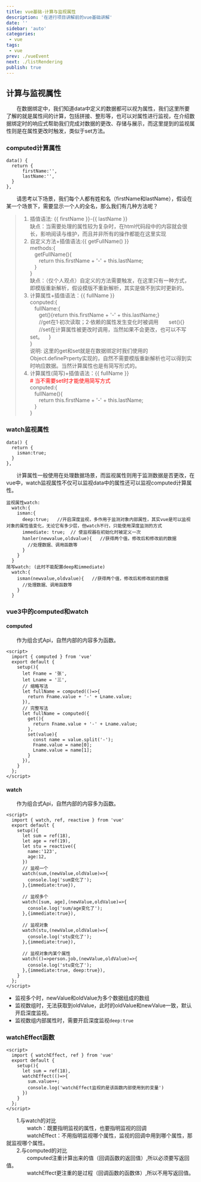 ```yaml
---
title: vue基础-计算与监视属性
description: '在进行项目讲解前的vue基础讲解'
date: ''
sidebar: 'auto'
categories: 
 - vue
tags: 
 - vue
prev: ./vueEvent
next: ./listRendering
publish: true
---
```


## 计算与监视属性
&nbsp;&nbsp;&nbsp;&nbsp;&nbsp;&nbsp;&nbsp;在数据绑定中，我们知道data中定义的数据都可以视为属性，我们这里所要了解的就是属性间的计算，包括拼接、整形等，也可以对属性进行监视，在介绍数据绑定时的响应式帮助我们完成对数据的更改、存储与展示，而这里提到的监视属性则是在属性更改时触发，类似于set方法。

### computed计算属性
```
data() {
  return {
      firstName:'',
      lastName:'',
  }
},
```
&nbsp;&nbsp;&nbsp;&nbsp;&nbsp;&nbsp;&nbsp;请思考以下场景，我们每个人都有姓和名（firstName和lastName），假设在某一个场景下，需要显示一个人的全名，那么我们有几种方法呢？
> 1. 插值语法: <span v-pre>{{ firstName }}-{{ lastName }} </span>  
> 缺点：当需要处理的属性较为复杂时，在html代码段中的内容就会很长，影响阅读与维护，而且并非所有的操作都能在这里实现  
> 2. 自定义方法+插值语法:<span v-pre>{{ getFullName() }}</span>  
>  methods:{  
>  &nbsp;&nbsp;&nbsp;getFullName(){  
>  &nbsp;&nbsp;&nbsp;&nbsp;&nbsp;&nbsp;return this.firstName + '-' + this.lastName;  
>  &nbsp;&nbsp;&nbsp;}  
>  }  
> 缺点：（仅个人观点）自定义的方法需要触发，在这里只有一种方式，即模版重新解析，假设模版不重新解析，其实是做不到实时更新的。  
> 3. 计算属性+插值语法：<span v-pre>{{ fullName }}</span>  
> conputed:{  
> &nbsp;&nbsp;&nbsp;fullName:{  
> &nbsp;&nbsp;&nbsp;&nbsp;&nbsp;&nbsp;get(){return this.firstName + '-' + this.lastName;}  
> &nbsp;&nbsp;&nbsp;&nbsp;&nbsp;&nbsp;//get在1·初次读取；2·依赖的属性发生变化时被调用
> &nbsp;&nbsp;&nbsp;&nbsp;&nbsp;&nbsp;set(){}  
> &nbsp;&nbsp;&nbsp;&nbsp;&nbsp;&nbsp;//set在计算属性被更改时调用，当然如果不会更改，也可以不写set。
> &nbsp;&nbsp;&nbsp;}  
> }  
> 说明: 这里的get和set就是在数据绑定时我们使用的Object.definePrperty实现的，自然不需要模版重新解析也可以得到实时响应数据。当然计算属性也是有简写形式的。    
> 4. 计算属性(简写)+插值语法：<span v-pre>{{ fullName }}</span>  
> <span style="color:red">\# 当不需要set时才能使用简写方式</span>    
> conputed:{  
> &nbsp;&nbsp;&nbsp;fullName(){  
> &nbsp;&nbsp;&nbsp;&nbsp;&nbsp;&nbsp;return this.firstName + '-' + this.lastName;   
> &nbsp;&nbsp;&nbsp;}  
> }  

### watch监视属性
```
data() {
  return {
    isman:true;
  }
},
```
&nbsp;&nbsp;&nbsp;&nbsp;&nbsp;&nbsp;&nbsp;计算属性一般使用在处理数据场景，而监视属性则用于监测数据是否更改，在vue中，watch监视属性不仅可以监视data中的属性还可以监视computed计算属性。
```
监视属性watch:
  watch:{
    isman:{
      deep:true;   //开启深度监视，多作用于监测对象内部属性，其实vue是可以监视对象的属性值变化，无论它有多少层，但watch不行，只能使用深度监测的方式
      immediate: true;  // 使监视器在初始化时被定义一次
      hanler(newvalue,oldvalue){   //获得两个值，修改后和修改前的数据
        //处理数据、调用函数等
      }
    }
  }
简写watch: (此时不能配置deep和immediate)
  watch:{
    isman(newvalue,oldvalue){   //获得两个值，修改后和修改前的数据
      //处理数据、调用函数等
    }
  }
```

### vue3中的computed和watch

#### computed
&nbsp;&nbsp;&nbsp;&nbsp;&nbsp;&nbsp;&nbsp;作为组合式Api，自然内部的内容多为函数。
```
<script>   
  import { computed } from 'vue'
  export default {
    setup(){
      let Fname = '张',
      let Lname = '三',
      // 缩略写法  
      let fullName = computed(()=>{
        return Fname.value + '-' + Lname.value;
      }),
      // 完整写法    
      let fullName = computed({ 
        get(){
          return Fname.value + '-' + Lname.value;
        },
        set(value){
          const name = value.split('-');
          Fname.value = name[0];
          Lname.value = name[1];
        }
      }),
    }
  };
</script>
```

#### watch
&nbsp;&nbsp;&nbsp;&nbsp;&nbsp;&nbsp;&nbsp;作为组合式Api，自然内部的内容多为函数。
```
<script>   
  import { watch, ref, reactive } from 'vue'
  export default {
    setup(){
      let sum = ref(18),
      let age = ref(19),
      let stu = reactive({
        name:'123',
        age:12,
      })
      // 监视一个
      watch(sum,(newValue,oldValue)=>{
        console.log('sum变化了');
      },{immediate:true}),

      // 监视多个
      watch([sum, age],(newValue,oldValue)=>{
        console.log('sum/age变化了');
      },{immediate:true}),

      // 监视对象
      watch(stu,(newValue,oldValue)=>{
        console.log('stu变化了');
      },{immediate:true}),

      // 监视对象内某个属性
      watch(()=>person.job,(newValue,oldValue)=>{
        console.log('stu变化了');
      },{immediate:true, deep:true}),
    }
  };
</script>
```
+ 监视多个时，newValue和oldValue为多个数据组成的数组
+ 监视数组时，无法获取到oldValue，此时的oldValue和newValue一致，默认开启深度监视。
+ 监视数组内部属性时，需要开启深度监视`deep:true`

### watchEffect函数
```
<script>   
  import { watchEffect, ref } from 'vue'
  export default {
    setup(){
      let sum = ref(18),
      watchEffect(()=>{
        sum.value++;
        console.log('watchEffect监视的是该函数内部使用到的变量')
      })
    }
  };
</script>
```
&nbsp;&nbsp;&nbsp;&nbsp;&nbsp;&nbsp;&nbsp;1.与watch的对比  
&nbsp;&nbsp;&nbsp;&nbsp;&nbsp;&nbsp;&nbsp;&nbsp;&nbsp;&nbsp;&nbsp;&nbsp;&nbsp;&nbsp;watch：既要指明监视的属性，也要指明监视的回调  
&nbsp;&nbsp;&nbsp;&nbsp;&nbsp;&nbsp;&nbsp;&nbsp;&nbsp;&nbsp;&nbsp;&nbsp;&nbsp;&nbsp;watchEffect：不用指明监视哪个属性，监视的回调中用到哪个属性，那就监视哪个属性。  
&nbsp;&nbsp;&nbsp;&nbsp;&nbsp;&nbsp;&nbsp;2.与computed的对比  
&nbsp;&nbsp;&nbsp;&nbsp;&nbsp;&nbsp;&nbsp;&nbsp;&nbsp;&nbsp;&nbsp;&nbsp;&nbsp;&nbsp;computed注重计算出来的值（回调函数的返回值）,所以必须要写返回值。  
&nbsp;&nbsp;&nbsp;&nbsp;&nbsp;&nbsp;&nbsp;&nbsp;&nbsp;&nbsp;&nbsp;&nbsp;&nbsp;&nbsp;watchEffect更注重的是过程（回调函数的函数体）,所以不用写返回值。  



